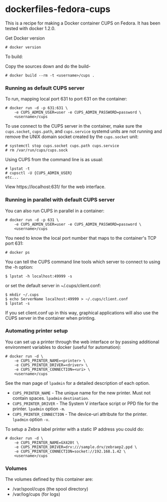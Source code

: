 dockerfiles-fedora-cups
========================

This is a recipe for making a Docker container CUPS on Fedora. It has
been tested with docker 1.2.0.

Get Docker version

```
# docker version
```

To build:

Copy the sources down and do the build-

```
# docker build --rm -t <username>/cups .
```

### Running as default CUPS server

To run, mapping local port 631 to port 631 on the container:

```
# docker run -d -p 631:631 \
	-e CUPS_ADMIN_USER=user -e CUPS_ADMIN_PASSWORD=password \
	<username>/cups
```

To use connect to the CUPS server in the container, make sure the `cups.socket`, `cups.path`, and `cups.service` systemd units are not running and remove the UNIX domain socket created by the `cups.socket` unit:

```
# systemctl stop cups.socket cups.path cups.service
# rm /var/run/cups/cups.sock
```

Using CUPS from the command line is as usual:

```
# lpstat -t
# cupsctl -U {CUPS_ADMIN_USER}
etc...
```

View https://localhost:631/ for the web interface.

### Running in parallel with default CUPS server

You can also run CUPS in parallel in a container:

```
# docker run -d -p 631 \
	-e CUPS_ADMIN_USER=user -e CUPS_ADMIN_PASSWORD=password \
	<username>/cups
```

You need to know the local port number that maps to the container's
TCP port 631:

```
# docker ps
```

You can tell the CUPS command line tools which server to connect to
using the -h option:

```
$ lpstat -h localhost:49999 -s
```

or set the default server in ~/.cups/client.conf:

```
$ mkdir ~/.cups
$ echo ServerName localhost:49999 > ~/.cups/client.conf
$ lpstat -s
```

If you set client.conf up in this way, graphical applications will
also use the CUPS server in the container when printing.

### Automating printer setup

You can set up a printer through the web interface or by passing additional environment variables to docker (useful for automation):

```
# docker run -d \
    -e CUPS_PRINTER_NAME=<printer> \
    -e CUPS_PRINTER_DRIVER=<driver> \
    -e CUPS_PRINTER_CONNECTION=<uri> \
    <username>/cups
```

See the man page of `lpadmin` for a detailed description of each option.

* `CUPS_PRINTER_NAME` - The unique name for the new printer. Must not contain spaces. `lpadmin` `destination`.
* `CUPS_PRINTER_DRIVER` - The System V interface script or PPD file for the printer. `lpadmin` option `-m`. 
* `CUPS_PRINTER_CONNECTION` - The device-uri attribute for the printer. `lpadmin` option `-v`.

To setup a Zebra label printer with a static IP address you could do:

```
# docker run -d \
    -e CUPS_PRINTER_NAME=GX420t \
    -e CUPS_PRINTER_DRIVER=drv:///sample.drv/zebraep2.ppd \
    -e CUPS_PRINTER_CONNECTION=socket://192.168.1.42 \
    <username>/cups
```

### Volumes

The volumes defined by this container are:

- /var/spool/cups (the spool directory)
- /var/log/cups (for logs)
